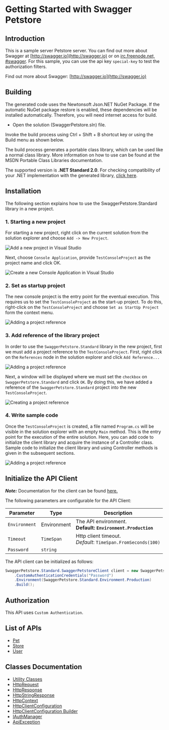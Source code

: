 
# Getting Started with Swagger Petstore

## Introduction

This is a sample server Petstore server.  You can find out more about Swagger at [http://swagger.io](http://swagger.io) or on [irc.freenode.net, #swagger](http://swagger.io/irc/).  For this sample, you can use the api key `special-key` to test the authorization filters.

Find out more about Swagger: [http://swagger.io](http://swagger.io)

## Building

The generated code uses the Newtonsoft Json.NET NuGet Package. If the automatic NuGet package restore is enabled, these dependencies will be installed automatically. Therefore, you will need internet access for build.

* Open the solution (SwaggerPetstore.sln) file.

Invoke the build process using Ctrl + Shift + B shortcut key or using the Build menu as shown below.

The build process generates a portable class library, which can be used like a normal class library. More information on how to use can be found at the MSDN Portable Class Libraries documentation.

The supported version is **.NET Standard 2.0**. For checking compatibility of your .NET implementation with the generated library, [click here](https://dotnet.microsoft.com/en-us/platform/dotnet-standard#versions).

## Installation

The following section explains how to use the SwaggerPetstore.Standard library in a new project.

### 1. Starting a new project

For starting a new project, right click on the current solution from the solution explorer and choose `Add -> New Project`.

![Add a new project in Visual Studio](https://apidocs.io/illustration/cs?workspaceFolder=Swagger%20Petstore-CSharp&workspaceName=SwaggerPetstore&projectName=SwaggerPetstore.Standard&rootNamespace=SwaggerPetstore.Standard&step=addProject)

Next, choose `Console Application`, provide `TestConsoleProject` as the project name and click OK.

![Create a new Console Application in Visual Studio](https://apidocs.io/illustration/cs?workspaceFolder=Swagger%20Petstore-CSharp&workspaceName=SwaggerPetstore&projectName=SwaggerPetstore.Standard&rootNamespace=SwaggerPetstore.Standard&step=createProject)

### 2. Set as startup project

The new console project is the entry point for the eventual execution. This requires us to set the `TestConsoleProject` as the start-up project. To do this, right-click on the `TestConsoleProject` and choose `Set as StartUp Project` form the context menu.

![Adding a project reference](https://apidocs.io/illustration/cs?workspaceFolder=Swagger%20Petstore-CSharp&workspaceName=SwaggerPetstore&projectName=SwaggerPetstore.Standard&rootNamespace=SwaggerPetstore.Standard&step=setStartup)

### 3. Add reference of the library project

In order to use the `SwaggerPetstore.Standard` library in the new project, first we must add a project reference to the `TestConsoleProject`. First, right click on the `References` node in the solution explorer and click `Add Reference...`

![Adding a project reference](https://apidocs.io/illustration/cs?workspaceFolder=Swagger%20Petstore-CSharp&workspaceName=SwaggerPetstore&projectName=SwaggerPetstore.Standard&rootNamespace=SwaggerPetstore.Standard&step=addReference)

Next, a window will be displayed where we must set the `checkbox` on `SwaggerPetstore.Standard` and click `OK`. By doing this, we have added a reference of the `SwaggerPetstore.Standard` project into the new `TestConsoleProject`.

![Creating a project reference](https://apidocs.io/illustration/cs?workspaceFolder=Swagger%20Petstore-CSharp&workspaceName=SwaggerPetstore&projectName=SwaggerPetstore.Standard&rootNamespace=SwaggerPetstore.Standard&step=createReference)

### 4. Write sample code

Once the `TestConsoleProject` is created, a file named `Program.cs` will be visible in the solution explorer with an empty `Main` method. This is the entry point for the execution of the entire solution. Here, you can add code to initialize the client library and acquire the instance of a Controller class. Sample code to initialize the client library and using Controller methods is given in the subsequent sections.

![Adding a project reference](https://apidocs.io/illustration/cs?workspaceFolder=Swagger%20Petstore-CSharp&workspaceName=SwaggerPetstore&projectName=SwaggerPetstore.Standard&rootNamespace=SwaggerPetstore.Standard&step=addCode)

## Initialize the API Client

**_Note:_** Documentation for the client can be found [here.](https://www.github.com/Subtain-Apimatic/first-csharp-repo/tree/3.2.9/doc/client.md)

The following parameters are configurable for the API Client:

| Parameter | Type | Description |
|  --- | --- | --- |
| `Environment` | Environment | The API environment. <br> **Default: `Environment.Production`** |
| `Timeout` | `TimeSpan` | Http client timeout.<br>*Default*: `TimeSpan.FromSeconds(100)` |
| `Password` | `string` |  |

The API client can be initialized as follows:

```csharp
SwaggerPetstore.Standard.SwaggerPetstoreClient client = new SwaggerPetstore.Standard.SwaggerPetstoreClient.Builder()
    .CustomAuthenticationCredentials("Password")
    .Environment(SwaggerPetstore.Standard.Environment.Production)
    .Build();
```

## Authorization

This API uses `Custom Authentication`.

## List of APIs

* [Pet](https://www.github.com/Subtain-Apimatic/first-csharp-repo/tree/3.2.9/doc/controllers/pet.md)
* [Store](https://www.github.com/Subtain-Apimatic/first-csharp-repo/tree/3.2.9/doc/controllers/store.md)
* [User](https://www.github.com/Subtain-Apimatic/first-csharp-repo/tree/3.2.9/doc/controllers/user.md)

## Classes Documentation

* [Utility Classes](https://www.github.com/Subtain-Apimatic/first-csharp-repo/tree/3.2.9/doc/utility-classes.md)
* [HttpRequest](https://www.github.com/Subtain-Apimatic/first-csharp-repo/tree/3.2.9/doc/http-request.md)
* [HttpResponse](https://www.github.com/Subtain-Apimatic/first-csharp-repo/tree/3.2.9/doc/http-response.md)
* [HttpStringResponse](https://www.github.com/Subtain-Apimatic/first-csharp-repo/tree/3.2.9/doc/http-string-response.md)
* [HttpContext](https://www.github.com/Subtain-Apimatic/first-csharp-repo/tree/3.2.9/doc/http-context.md)
* [HttpClientConfiguration](https://www.github.com/Subtain-Apimatic/first-csharp-repo/tree/3.2.9/doc/http-client-configuration.md)
* [HttpClientConfiguration Builder](https://www.github.com/Subtain-Apimatic/first-csharp-repo/tree/3.2.9/doc/http-client-configuration-builder.md)
* [IAuthManager](https://www.github.com/Subtain-Apimatic/first-csharp-repo/tree/3.2.9/doc/i-auth-manager.md)
* [ApiException](https://www.github.com/Subtain-Apimatic/first-csharp-repo/tree/3.2.9/doc/api-exception.md)

